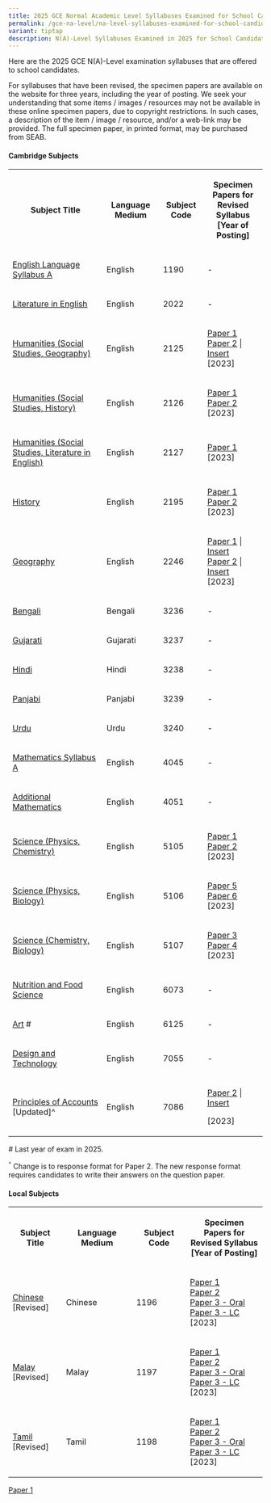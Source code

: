```yaml
---
title: 2025 GCE Normal Academic Level Syllabuses Examined for School Candidates
permalink: /gce-na-level/na-level-syllabuses-examined-for-school-candidates-2025/
variant: tiptap
description: N(A)-Level Syllabuses Examined in 2025 for School Candidates
---
```

<p>Here are the 2025 GCE N(A)-Level examination syllabuses that are offered
to school candidates.</p>
<p>For syllabuses that have been revised, the specimen papers are available
on the website for three years, including the year of posting. We seek
your understanding that some items / images / resources may not be available
in these online specimen papers, due to copyright restrictions. In such
cases, a description of the item / image / resource, and/or a web-link
may be provided. The full specimen paper, in printed format, may be purchased
from SEAB.</p>
<h4><strong>Cambridge Subjects</strong></h4>
<table style="minWidth: 100px">
<colgroup>
<col>
<col>
<col>
<col>
</colgroup>
<tbody>
<tr>
<th rowspan="1" colspan="1">
<p>Subject Title</p>
</th>
<th rowspan="1" colspan="1">
<p>Language Medium</p>
</th>
<th rowspan="1" colspan="1">
<p>Subject Code</p>
</th>
<th rowspan="1" colspan="1">
<p>Specimen Papers for
<br>Revised Syllabus
<br>[Year of Posting]</p>
</th>
</tr>
<tr>
<td rowspan="1" colspan="1">
<p><a href="/files/NA Level Syllabus Sch Cddts/2025/1190_y25_sy.pdf" rel="noopener noreferrer nofollow" target="_blank"><u>English Language Syllabus A</u></a>
</p>
</td>
<td rowspan="1" colspan="1">
<p>English</p>
</td>
<td rowspan="1" colspan="1">
<p>1190</p>
</td>
<td rowspan="1" colspan="1">
<p>-</p>
</td>
</tr>
<tr>
<td rowspan="1" colspan="1">
<p><a href="/files/NA Level Syllabus Sch Cddts/2025/2022_y25_sy.pdf" rel="noopener noreferrer nofollow" target="_blank"><u>Literature in English</u></a>
</p>
</td>
<td rowspan="1" colspan="1">
<p>English</p>
</td>
<td rowspan="1" colspan="1">
<p>2022</p>
</td>
<td rowspan="1" colspan="1">
<p>-</p>
</td>
</tr>
<tr>
<td rowspan="1" colspan="1">
<p><a href="/files/NA Level Syllabus Sch Cddts/2025/2125_y25_sy.pdf" rel="noopener noreferrer nofollow" target="_blank"><u>Humanities (Social Studies, Geography)</u></a>
<br>
</p>
</td>
<td rowspan="1" colspan="1">
<p>English</p>
</td>
<td rowspan="1" colspan="1">
<p>2125</p>
</td>
<td rowspan="1" colspan="1">
<p><a href="/files/NA Level Syllabus Sch Cddts/2025/2125_y24_sp_1.pdf" rel="noopener noreferrer nofollow" target="_blank"><u>Paper 1</u></a>
<br><a href="/files/NA Level Syllabus Sch Cddts/2025/2125_y24_sp_2.pdf" rel="noopener noreferrer nofollow" target="_blank"><u>Paper 2</u></a>&nbsp;|
<a href="/files/NA Level Syllabus Sch Cddts/2025/2125_y24_si_2.pdf" rel="noopener noreferrer nofollow" target="_blank"><u>Insert</u>
</a>
<br>[2023]</p>
</td>
</tr>
<tr>
<td rowspan="1" colspan="1">
<p><a href="/files/NA Level Syllabus Sch Cddts/2025/2126_y25_sy.pdf" rel="noopener noreferrer nofollow" target="_blank"><u>Humanities (Social Studies, History)</u></a>
<br>
</p>
</td>
<td rowspan="1" colspan="1">
<p>English</p>
</td>
<td rowspan="1" colspan="1">
<p>2126</p>
</td>
<td rowspan="1" colspan="1">
<p><a href="/files/NA Level Syllabus Sch Cddts/2025/2126_y24_sp_1.pdf" rel="noopener noreferrer nofollow" target="_blank"><u>Paper 1</u></a>
<a href="https://www.seab.gov.sg/docs/default-source/national-examinations/syllabus/nlevel/2024syllabus/2126_y24_sp_2.pdf" rel="noopener noreferrer nofollow" target="_blank"><u><br></u>
</a><a href="/files/NA Level Syllabus Sch Cddts/2025/2126_y24_sp_2.pdf" rel="noopener noreferrer nofollow" target="_blank"><u>Paper 2</u></a>
<br>[2023]</p>
</td>
</tr>
<tr>
<td rowspan="1" colspan="1">
<p><a href="/files/NA Level Syllabus Sch Cddts/2025/2127_y25_sy.pdf" rel="noopener noreferrer nofollow" target="_blank"><u>Humanities (Social Studies, Literature in English)</u></a>
<br>
</p>
</td>
<td rowspan="1" colspan="1">
<p>English</p>
</td>
<td rowspan="1" colspan="1">
<p>2127</p>
</td>
<td rowspan="1" colspan="1">
<p><a href="/files/NA Level Syllabus Sch Cddts/2025/2127_y24_sp_1.pdf" rel="noopener noreferrer nofollow" target="_blank"><u>Paper 1</u></a>
<br>[2023]</p>
</td>
</tr>
<tr>
<td rowspan="1" colspan="1">
<p><a href="/files/NA Level Syllabus Sch Cddts/2025/2195_y25_sy.pdf" rel="noopener noreferrer nofollow" target="_blank"><u>History</u></a>
</p>
</td>
<td rowspan="1" colspan="1">
<p>English</p>
</td>
<td rowspan="1" colspan="1">
<p>2195</p>
</td>
<td rowspan="1" colspan="1">
<p><a href="/files/NA Level Syllabus Sch Cddts/2025/2195_y24_sp_1.pdf" rel="noopener noreferrer nofollow" target="_blank"><u>Paper 1</u></a>
<br><a href="/files/NA Level Syllabus Sch Cddts/2025/2195_y24_sp_2.pdf" rel="noopener noreferrer nofollow" target="_blank"><u>Paper 2</u></a>
<br>[2023]</p>
</td>
</tr>
<tr>
<td rowspan="1" colspan="1">
<p><a href="/files/NA Level Syllabus Sch Cddts/2025/2246_y25_sy.pdf" rel="noopener noreferrer nofollow" target="_blank"><u>Geography</u></a>
</p>
</td>
<td rowspan="1" colspan="1">
<p>English</p>
</td>
<td rowspan="1" colspan="1">
<p>2246</p>
</td>
<td rowspan="1" colspan="1">
<p><a href="/files/NA Level Syllabus Sch Cddts/2025/2246_y24_sp_1.pdf" rel="noopener noreferrer nofollow" target="_blank"><u>Paper 1</u></a>&nbsp;|
<a href="/files/NA Level Syllabus Sch Cddts/2025/2246_y24_si_1.pdf" rel="noopener noreferrer nofollow" target="_blank"><u>Insert</u>
</a>
<br><a href="/files/NA Level Syllabus Sch Cddts/2025/2246_y24_sp_2.pdf" rel="noopener noreferrer nofollow" target="_blank"><u>Paper 2</u></a>&nbsp;|
<a href="/files/NA Level Syllabus Sch Cddts/2025/2246_y24_si_2.pdf" rel="noopener noreferrer nofollow" target="_blank"><u>Insert</u>
</a>
<br>[2023]
<br>
</p>
</td>
</tr>
<tr>
<td rowspan="1" colspan="1">
<p><a href="/files/NA Level Syllabus Sch Cddts/2025/3236_y25_sy.pdf" rel="noopener noreferrer nofollow" target="_blank"><u>Bengali</u></a>
</p>
</td>
<td rowspan="1" colspan="1">
<p>Bengali</p>
</td>
<td rowspan="1" colspan="1">
<p>3236</p>
</td>
<td rowspan="1" colspan="1">
<p>-</p>
</td>
</tr>
<tr>
<td rowspan="1" colspan="1">
<p><a href="/files/NA Level Syllabus Sch Cddts/2025/3237_y25_sy.pdf" rel="noopener noreferrer nofollow" target="_blank"><u>Gujarati</u></a>
</p>
</td>
<td rowspan="1" colspan="1">
<p>Gujarati</p>
</td>
<td rowspan="1" colspan="1">
<p>3237</p>
</td>
<td rowspan="1" colspan="1">
<p>-</p>
</td>
</tr>
<tr>
<td rowspan="1" colspan="1">
<p><a href="/files/NA Level Syllabus Sch Cddts/2025/3238_y25_sy.pdf" rel="noopener noreferrer nofollow" target="_blank"><u>Hindi</u></a>
</p>
</td>
<td rowspan="1" colspan="1">
<p>Hindi</p>
</td>
<td rowspan="1" colspan="1">
<p>3238</p>
</td>
<td rowspan="1" colspan="1">
<p>-</p>
</td>
</tr>
<tr>
<td rowspan="1" colspan="1">
<p><a href="/files/NA Level Syllabus Sch Cddts/2025/3239_y25_sy.pdf" rel="noopener noreferrer nofollow" target="_blank"><u>Panjabi</u></a>
</p>
</td>
<td rowspan="1" colspan="1">
<p>Panjabi</p>
</td>
<td rowspan="1" colspan="1">
<p>3239</p>
</td>
<td rowspan="1" colspan="1">
<p>-</p>
</td>
</tr>
<tr>
<td rowspan="1" colspan="1">
<p><a href="/files/NA Level Syllabus Sch Cddts/2025/3240_y25_sy.pdf" rel="noopener noreferrer nofollow" target="_blank"><u>Urdu</u></a>
</p>
</td>
<td rowspan="1" colspan="1">
<p>Urdu</p>
</td>
<td rowspan="1" colspan="1">
<p>3240</p>
</td>
<td rowspan="1" colspan="1">
<p>-</p>
</td>
</tr>
<tr>
<td rowspan="1" colspan="1">
<p><a href="/files/NA Level Syllabus Sch Cddts/2025/4045_y25_sy.pdf" rel="noopener noreferrer nofollow" target="_blank"><u>Mathematics Syllabus A</u></a>
</p>
</td>
<td rowspan="1" colspan="1">
<p>English</p>
</td>
<td rowspan="1" colspan="1">
<p>4045</p>
</td>
<td rowspan="1" colspan="1">
<p>-</p>
</td>
</tr>
<tr>
<td rowspan="1" colspan="1">
<p><a href="https://www.seab.gov.sg/docs/default-source/national-examinations/syllabus/nlevel/2025/4051_y25_sy.pdf?sfvrsn=50f2b341_2" rel="noopener noreferrer nofollow" target="_blank"><u>Additional Mathematics</u></a>
</p>
</td>
<td rowspan="1" colspan="1">
<p>English</p>
</td>
<td rowspan="1" colspan="1">
<p>4051</p>
</td>
<td rowspan="1" colspan="1">
<p>-</p>
</td>
</tr>
<tr>
<td rowspan="1" colspan="1">
<p><a href="https://www.seab.gov.sg/docs/default-source/national-examinations/syllabus/nlevel/2025/5105_y25_sy.pdf?sfvrsn=797f2665_2" rel="noopener noreferrer nofollow" target="_blank"><u>Science (Physics, Chemistry)</u></a>
<br>
</p>
</td>
<td rowspan="1" colspan="1">
<p>English</p>
</td>
<td rowspan="1" colspan="1">
<p>5105</p>
</td>
<td rowspan="1" colspan="1">
<p><a href="https://www.seab.gov.sg/docs/default-source/national-examinations/syllabus/nlevel/2024syllabus/5105_y24_sp_1.pdf" rel="noopener noreferrer nofollow" target="_blank"><u>Paper 1</u></a>
<br><a href="https://www.seab.gov.sg/docs/default-source/national-examinations/syllabus/nlevel/2024syllabus/5105_y24_sp_2.pdf" rel="noopener noreferrer nofollow" target="_blank"><u>Paper 2</u></a>
<br>[2023]</p>
</td>
</tr>
<tr>
<td rowspan="1" colspan="1">
<p><a href="https://www.seab.gov.sg/docs/default-source/national-examinations/syllabus/nlevel/2025/5106_y25_sy.pdf?sfvrsn=f7cbdae7_2" rel="noopener noreferrer nofollow" target="_blank"><u>Science (Physics, Biology)</u></a>
<br>
</p>
</td>
<td rowspan="1" colspan="1">
<p>English</p>
</td>
<td rowspan="1" colspan="1">
<p>5106</p>
</td>
<td rowspan="1" colspan="1">
<p><a href="https://www.seab.gov.sg/docs/default-source/national-examinations/syllabus/nlevel/2024syllabus/5106_y24_sp_5.pdf" rel="noopener noreferrer nofollow" target="_blank"><u>Paper 5</u></a>
<br><a href="https://www.seab.gov.sg/docs/default-source/national-examinations/syllabus/nlevel/2024syllabus/5106_y24_sp_6.pdf" rel="noopener noreferrer nofollow" target="_blank"><u>Paper 6</u></a>
<br>[2023]</p>
</td>
</tr>
<tr>
<td rowspan="1" colspan="1">
<p><a href="https://www.seab.gov.sg/docs/default-source/national-examinations/syllabus/nlevel/2025/5107_y25_sy.pdf?sfvrsn=6d9fe009_2" rel="noopener noreferrer nofollow" target="_blank"><u>Science (Chemistry, Biology)</u></a>
<br>
</p>
</td>
<td rowspan="1" colspan="1">
<p>English</p>
</td>
<td rowspan="1" colspan="1">
<p>5107</p>
</td>
<td rowspan="1" colspan="1">
<p><a href="https://www.seab.gov.sg/docs/default-source/national-examinations/syllabus/nlevel/2024syllabus/5107_y24_sp_3.pdf" rel="noopener noreferrer nofollow" target="_blank"><u>Paper 3</u></a>
<br><a href="https://www.seab.gov.sg/docs/default-source/national-examinations/syllabus/nlevel/2024syllabus/5107_y24_sp_4.pdf" rel="noopener noreferrer nofollow" target="_blank"><u>Paper 4</u></a>
<br>[2023]</p>
</td>
</tr>
<tr>
<td rowspan="1" colspan="1">
<p><a href="https://www.seab.gov.sg/docs/default-source/national-examinations/syllabus/nlevel/2025/6073_y25_sy.pdf?sfvrsn=8f38be33_2" rel="noopener noreferrer nofollow" target="_blank"><u>Nutrition and Food Science</u></a>
</p>
</td>
<td rowspan="1" colspan="1">
<p>English</p>
</td>
<td rowspan="1" colspan="1">
<p>6073</p>
</td>
<td rowspan="1" colspan="1">
<p>-</p>
</td>
</tr>
<tr>
<td rowspan="1" colspan="1">
<p><a href="https://www.seab.gov.sg/docs/default-source/national-examinations/syllabus/nlevel/2025/6125_y25_sy.pdf?sfvrsn=75fffa09_2" rel="noopener noreferrer nofollow" target="_blank"><u>Art</u></a>&nbsp;#</p>
</td>
<td rowspan="1" colspan="1">
<p>English</p>
</td>
<td rowspan="1" colspan="1">
<p>6125</p>
</td>
<td rowspan="1" colspan="1">
<p>-</p>
</td>
</tr>
<tr>
<td rowspan="1" colspan="1">
<p><a href="https://www.seab.gov.sg/docs/default-source/national-examinations/syllabus/nlevel/2025/7055_y25_sy.pdf?sfvrsn=f8f6573e_2" rel="noopener noreferrer nofollow" target="_blank"><u>Design and Technology</u></a>
</p>
</td>
<td rowspan="1" colspan="1">
<p>English</p>
</td>
<td rowspan="1" colspan="1">
<p>7055</p>
</td>
<td rowspan="1" colspan="1">
<p>-</p>
</td>
</tr>
<tr>
<td rowspan="1" colspan="1">
<p><a href="https://www.seab.gov.sg/docs/default-source/national-examinations/syllabus/nlevel/2025/7086_y25_sy.pdf?sfvrsn=2349dbdb_2" rel="noopener noreferrer nofollow" target="_blank"><u>Principles of Accounts</u></a> [Updated]^</p>
</td>
<td rowspan="1" colspan="1">
<p>English</p>
</td>
<td rowspan="1" colspan="1">
<p>7086</p>
</td>
<td rowspan="1" colspan="1">
<p><a href="https://www.seab.gov.sg/docs/default-source/national-examinations/syllabus/nlevel/2025/7086_y24_sp.pdf?sfvrsn=5df0ee41_2" rel="noopener noreferrer nofollow" target="_blank"><u>Paper 2</u></a> |
<a href="https://www.seab.gov.sg/docs/default-source/national-examinations/syllabus/nlevel/2025/7086_y24_insert.pdf?sfvrsn=f3c8c100_2" rel="noopener noreferrer nofollow" target="_blank"><u>Insert</u>
</a>
</p>
<p>[2023]</p>
</td>
</tr>
</tbody>
</table>
<p># Last year of exam in 2025.</p>
<p><sup>^</sup> Change is to response format for Paper 2. The new response
format requires candidates to write their answers on the question paper.</p>
<h4><strong>Local Subjects</strong></h4>
<table style="minWidth: 100px">
<colgroup>
<col>
<col>
<col>
<col>
</colgroup>
<tbody>
<tr>
<th rowspan="1" colspan="1">
<p>Subject Title</p>
</th>
<th rowspan="1" colspan="1">
<p>Language Medium</p>
</th>
<th rowspan="1" colspan="1">
<p>Subject Code</p>
</th>
<th rowspan="1" colspan="1">
<p>Specimen Papers for
<br>Revised Syllabus
<br>[Year of Posting]</p>
</th>
</tr>
<tr>
<td rowspan="1" colspan="1">
<p><a href="https://www.seab.gov.sg/docs/default-source/national-examinations/syllabus/nlevel/2025/1196_y25_sy.pdf?sfvrsn=27e7535_2" rel="noopener noreferrer nofollow" target="_blank"><u>Chinese</u></a>
<br>[Revised]</p>
</td>
<td rowspan="1" colspan="1">
<p>Chinese</p>
</td>
<td rowspan="1" colspan="1">
<p>1196</p>
</td>
<td rowspan="1" colspan="1">
<p><a href="https://www.seab.gov.sg/docs/default-source/national-examinations/syllabus/nlevel/2025/1196_y25_sp1023586164dd741d2a7f583a95b7b73ac.pdf?sfvrsn=cce2c768_2" rel="noopener noreferrer nofollow" target="_blank"><u>Paper 1</u></a>
<br><a href="https://www.seab.gov.sg/docs/default-source/national-examinations/syllabus/nlevel/2025/1196_y25_sp2a227aa555919473fa8041df96e08a1f4.pdf?sfvrsn=e63eed9e_2" rel="noopener noreferrer nofollow" target="_blank"><u>Paper 2</u></a>
<br><a href="https://www.seab.gov.sg/docs/default-source/national-examinations/syllabus/nlevel/2025/1196_y25_sp3oralc40537ea954c497e9405180375c32d07.pdf?sfvrsn=49497e93_2" rel="noopener noreferrer nofollow" target="_blank"><u>Paper 3 - Oral</u></a>
<br><a href="https://www.seab.gov.sg/docs/default-source/national-examinations/syllabus/nlevel/2025/1196_y25_sp3lc26ac3ca51bb946db9548042e7ddfb178.pdf?sfvrsn=39157a06_2" rel="noopener noreferrer nofollow" target="_blank"><u>Paper 3 - LC</u></a>
<br>[2023]</p>
</td>
</tr>
<tr>
<td rowspan="1" colspan="1">
<p><a href="https://t797-p242-blue-admin.prd.cwp2.sg/docs/default-source/national-examinations/syllabus/nlevel/2025/1197_y25_sy-(updated).pdf" rel="noopener noreferrer nofollow" target="_blank"><u>Malay</u></a>
<br>[Revised]</p>
</td>
<td rowspan="1" colspan="1">
<p>Malay</p>
</td>
<td rowspan="1" colspan="1">
<p>1197</p>
</td>
<td rowspan="1" colspan="1">
<p><a href="https://www.seab.gov.sg/docs/default-source/national-examinations/syllabus/nlevel/2025/1197_y25_sp1.pdf?sfvrsn=b6dfd6f2_2" rel="noopener noreferrer nofollow" target="_blank"><u>Paper 1</u></a>
<br><a href="https://www.seab.gov.sg/docs/default-source/national-examinations/syllabus/nlevel/2025/1197_y25_sp2-(updated).pdf?sfvrsn=c2728520_2" rel="noopener noreferrer nofollow" target="_blank"><u>Paper 2</u></a>
<br><a href="https://www.seab.gov.sg/docs/default-source/national-examinations/syllabus/nlevel/2025/1197_y25_sp3oral.pdf?sfvrsn=6322bc63_2" rel="noopener noreferrer nofollow" target="_blank"><u>Paper 3 - Oral</u></a>
<br><a href="https://www.seab.gov.sg/docs/default-source/national-examinations/syllabus/nlevel/2025/1197_y25_sp3lc.pdf?sfvrsn=caf12c2f_2" rel="noopener noreferrer nofollow" target="_blank"><u>Paper 3 - LC</u></a>
<br>[2023]</p>
</td>
</tr>
<tr>
<td rowspan="1" colspan="1">
<p><a href="https://www.seab.gov.sg/docs/default-source/national-examinations/syllabus/nlevel/2025/1198_y25_sy.pdf" rel="noopener noreferrer nofollow" target="_blank"><u>Tamil</u></a>
<br>[Revised]</p>
</td>
<td rowspan="1" colspan="1">
<p>Tamil</p>
</td>
<td rowspan="1" colspan="1">
<p>1198</p>
</td>
<td rowspan="1" colspan="1">
<p><a href="https://www.seab.gov.sg/docs/default-source/national-examinations/syllabus/nlevel/2025/1198_y25_sp1.pdf" rel="noopener noreferrer nofollow" target="_blank"><u>Paper 1</u></a>
<br><a href="https://seab.gov.sg/docs/default-source/national-examinations/syllabus/nlevel/2025/1198_y25_sp2.pdf" rel="noopener noreferrer nofollow" target="_blank"><u>Paper 2</u></a>
<br><a href="https://www.seab.gov.sg/docs/default-source/national-examinations/syllabus/nlevel/2025/1198_y25_sp3oral.pdf" rel="noopener noreferrer nofollow" target="_blank"><u>Paper 3 - Oral</u></a>
<br><a href="https://www.seab.gov.sg/docs/default-source/national-examinations/syllabus/nlevel/2025/1198_y25_sp3lc.pdf" rel="noopener noreferrer nofollow" target="_blank"><u>Paper 3 - LC</u></a>
<br>[2023]</p>
</td>
</tr>
</tbody>
</table>
<p></p>
<p></p>
<p><a href="/files/NA Level Syllabus Sch Cddts/2025/2246_y24_sp_1.pdf" rel="noopener nofollow" target="_blank">Paper 1</a>
</p>